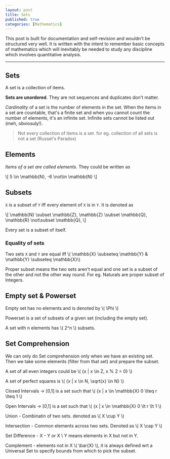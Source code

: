 ```yaml
---
layout: post
title: Sets
published: true
categories: [Mathematics]
---
```


This post is built for documentation and self-revision and wouldn't be structured very well. It is written with the intent to remember basic concepts of mathematics which will inevitably be needed to study any discipline which involves quantitative analysis.

<hr>

## Sets

A set is a collection of items.

**Sets are unordered**. They are not sequences and duplicates don't matter.

*Cardinality* of a set is the number of elements in the set. When the items in a set are countable, that's a finite set and when you cannot count the number of elements, it's an infinite set. Infinite sets cannot be listed out (meh, obviosuly!).

> Not every collection of items is a set. for eg. collection of all sets is not a set (Russel's Paradox)

## Elements

*Items of a set are called elements*. They could be written as

\\[ 5 \in \mathbb{N}, -6 \not\in \mathbb{N} \\]

## Subsets

`X` is a subset of `Y` iff every element of `X` is in `Y`. It is denoted as

\\[ \mathbb{N} \subset \mathbb{Z}, \mathbb{Z} \subset \mathbb{Q}, \mathbb{R} \not\subset \mathbb{Q}, \\]

Every set is a subset of itself.

### Equality of sets

Two sets `X` and `Y` are equal iff \\( \mathbb{X} \subseteq \mathbb{Y} & \mathbb{Y} \subseteq \mathbb{X}\\) 

Proper subset means the two sets aren't equal and one set is a subset of the other and not the other way round. For eg. Naturals are proper subset of Integers.

## Empty set & Powerset

Empty set has no elements and is denoted by \\( \Phi \\)

Powerset is a set of subsets of a given set (including the empty set).

A set with n elements has \\( 2^n \\) subsets.

## Set Comprehension

We can only do Set comprehension only when we have an existing set. Then we take some elements (filter from that set) and prepare the subset.


A set of all even integers could be \\( {x | x \in Z, x % 2 = 0} \\)

A set of perfect squares is  \\( {x | x \in N, \sqrt{x} \in N} \\)

Closed Intervals -> [0,1] is a set such that \\( {x | x \in \mathbb{X} 0 \lteq r \lteq 1 \\)

Open Intervals -> [0,1] is a set such that \\( {x | x \in \mathbb{X} 0 \lt r \lt 1 \\)

Union - Combinatin of two sets. denoted as \\( X \cup Y \\)

Intersection - Common elements across two sets. Denoted as \\( X \cap Y \\)

Set Difference - X - Y or X \ Y means elements in X but not in Y. 

Complement - elements not in X \\( \bar{X} \\), it is always defined wrt a Universal Set to specify bounds from which to pick the subset.